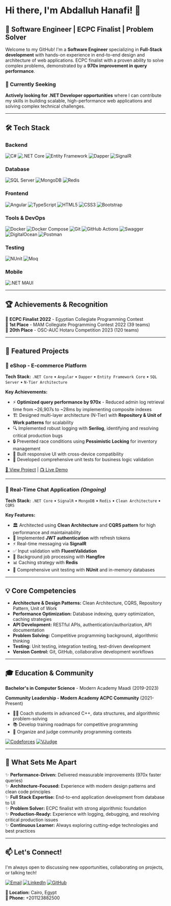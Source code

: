 # Hi there, I'm Abdalluh Hanafi! 👋

## 🚀 Software Engineer | ECPC Finalist | Problem Solver

Welcome to my GitHub! I'm a **Software Engineer** specializing in **Full-Stack development** with hands-on experience in end-to-end design and architecture of web applications. ECPC finalist with a proven ability to solve complex problems, demonstrated by a **970x improvement in query performance**.

### 🎯 Currently Seeking
**Actively looking for .NET Developer opportunities** where I can contribute my skills in building scalable, high-performance web applications and solving complex technical challenges.

---

## 🛠️ Tech Stack

### Backend
![C#](https://img.shields.io/badge/C%23-239120?style=for-the-badge&logo=c-sharp&logoColor=white)
![.NET Core](https://img.shields.io/badge/.NET_Core-512BD4?style=for-the-badge&logo=dotnet&logoColor=white)
![Entity Framework](https://img.shields.io/badge/Entity_Framework-512BD4?style=for-the-badge&logo=dotnet&logoColor=white)
![Dapper](https://img.shields.io/badge/Dapper-512BD4?style=for-the-badge&logo=dotnet&logoColor=white)
![SignalR](https://img.shields.io/badge/SignalR-512BD4?style=for-the-badge&logo=dotnet&logoColor=white)

### Database
![SQL Server](https://img.shields.io/badge/SQL_Server-CC2927?style=for-the-badge&logo=microsoft-sql-server&logoColor=white)
![MongoDB](https://img.shields.io/badge/MongoDB-47A248?style=for-the-badge&logo=mongodb&logoColor=white)
![Redis](https://img.shields.io/badge/Redis-DC382D?style=for-the-badge&logo=redis&logoColor=white)

### Frontend
![Angular](https://img.shields.io/badge/Angular-DD0031?style=for-the-badge&logo=angular&logoColor=white)
![TypeScript](https://img.shields.io/badge/TypeScript-007ACC?style=for-the-badge&logo=typescript&logoColor=white)
![HTML5](https://img.shields.io/badge/HTML5-E34F26?style=for-the-badge&logo=html5&logoColor=white)
![CSS3](https://img.shields.io/badge/CSS3-1572B6?style=for-the-badge&logo=css3&logoColor=white)
![Bootstrap](https://img.shields.io/badge/Bootstrap-7952B3?style=for-the-badge&logo=bootstrap&logoColor=white)

### Tools & DevOps
![Docker](https://img.shields.io/badge/Docker-2496ED?style=for-the-badge&logo=docker&logoColor=white)
![Docker Compose](https://img.shields.io/badge/Docker%20Compose-2496ED?style=for-the-badge&logo=docker&logoColor=white)
![Git](https://img.shields.io/badge/Git-F05032?style=for-the-badge&logo=git&logoColor=white)
![GitHub Actions](https://img.shields.io/badge/GitHub_Actions-2088FF?style=for-the-badge&logo=github-actions&logoColor=white)
![Swagger](https://img.shields.io/badge/Swagger-85EA2D?style=for-the-badge&logo=swagger&logoColor=black)
![DigitalOcean](https://img.shields.io/badge/DigitalOcean-0080FF?style=for-the-badge&logo=digitalocean&logoColor=white)
![Postman](https://img.shields.io/badge/Postman-FF6C37?style=for-the-badge&logo=postman&logoColor=white)

### Testing
![NUnit](https://img.shields.io/badge/NUnit-22B14C?style=for-the-badge&logo=.net&logoColor=white)
![Moq](https://img.shields.io/badge/Moq-512BD4?style=for-the-badge&logo=.net&logoColor=white)

### Mobile 
![.NET MAUI](https://img.shields.io/badge/.NET%20MAUI-512BD4?style=for-the-badge&logo=.net&logoColor=white)

---

## 🏆 Achievements & Recognition

🥇 **ECPC Finalist 2022** - Egyptian Collegiate Programming Contest  
🥇 **1st Place** - MAM Collegiate Programming Contest 2022 (39 teams)  
🥉 **20th Place** - OSC-AUC Hotaru Competition 2023 (120 teams)

---

## 💼 Featured Projects

### 🛒 **eShop - E-commerce Platform**
**Tech Stack:** `.NET Core` • `Angular` • `Dapper` • `Entity Framework Core` • `SQL Server` • `N-Tier Architecture`

**Key Achievements:**
- ⚡ **Optimized query performance by 970x** - Reduced admin log retrieval time from ~26,907s to ~28ms by implementing composite indexes
- 🏗️ Designed multi-layer architecture (N-Tier) with **Repository & Unit of Work patterns** for scalability
- 🔍 Implemented robust logging with **Serilog**, identifying and resolving critical production bugs
- 🔒 Prevented race conditions using **Pessimistic Locking** for inventory management
- 🎨 Built responsive UI with cross-device compatibility
- 🧪 Developed comprehensive unit tests for business logic validation

[🔗 View Project](https://github.com/AbdullahHanfi/eShop) | [📺 Live Demo](http://eshop-hanafi.runasp.net)

---

### 💬 **Real-Time Chat Application** *(Ongoing)*
**Tech Stack:** `.NET Core` • `SignalR` • `MongoDB` • `Redis` • `Clean Architecture` • `CQRS`

**Key Features:**
- 🏛️ Architected using **Clean Architecture** and **CQRS pattern** for high performance and maintainability
- 🔐 Implemented **JWT authentication** with refresh tokens
- ⚡ Real-time messaging via **SignalR**
- ✅ Input validation with **FluentValidation**
- 🚀 Background job processing with **Hangfire**
- 📊 Caching strategy with **Redis**
- 🧪 Comprehensive unit testing with **NUnit** and in-memory databases

---

## 💡 Core Competencies

- **Architecture & Design Patterns:** Clean Architecture, CQRS, Repository Pattern, Unit of Work
- **Performance Optimization:** Database indexing, query optimization, caching strategies
- **API Development:** RESTful APIs, authentication/authorization, API documentation
- **Problem Solving:** Competitive programming background, algorithmic thinking
- **Testing:** Unit testing, integration testing, test-driven development
- **Version Control:** Git, GitHub, collaborative development workflows

---

## 🎓 Education & Community

**Bachelor's in Computer Science** - Modern Academy Maadi (2019-2023)

**Community Leadership - Modern Academy ACPC Community** (2021-Present)
- 👨‍🏫 Coach students in advanced C++, data structures, and algorithmic problem-solving
- 📚 Develop training roadmaps for competitive programming
- 🏅 Organize and judge community programming contests

[![Codeforces](https://img.shields.io/badge/Codeforces-1F8ACB?style=for-the-badge&logo=codeforces&logoColor=white)](https://codeforces.com/profile/Dghemy)
[![VJudge](https://img.shields.io/badge/VJudge-000000?style=for-the-badge&logo=code&logoColor=white)](https://vjudge.net/user/dghemy)

---

## 🌟 What Sets Me Apart

✨ **Performance-Driven:** Delivered measurable improvements (970x faster queries)  
✨ **Architecture-Focused:** Experience with modern design patterns and clean code principles  
✨ **Full Stack Expertise:** End-to-end application development from database to UI  
✨ **Problem Solver:** ECPC finalist with strong algorithmic foundation  
✨ **Production-Ready:** Experience with logging, debugging, and resolving critical production issues  
✨ **Continuous Learner:** Always exploring cutting-edge technologies and best practices

---

## 📫 Let's Connect!

I'm always open to discussing new opportunities, collaborating on projects, or talking tech!

[![Email](https://img.shields.io/badge/Email-8B89CC?style=for-the-badge&logo=protonmail&logoColor=white)](mailto:abdullah.hanfi@protonmail.com)
[![LinkedIn](https://img.shields.io/badge/LinkedIn-0077B5?style=for-the-badge&logo=linkedin&logoColor=white)](https://www.linkedin.com/in/abdullah-hanafi/)
[![GitHub](https://img.shields.io/badge/GitHub-181717?style=for-the-badge&logo=github&logoColor=white)]([#](https://github.com/AbdullahHanfi))

**📍 Location:** Cairo, Egypt  
**📱 Phone:** +201123882500
